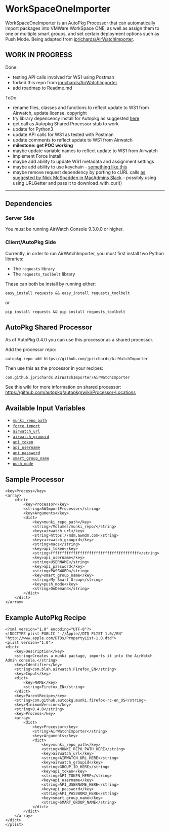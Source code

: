 # WorkSpaceOneImporter
WorkSpaceOneImporter is an AutoPkg Processor that can automatically import packages into VMWare WorkSpace ONE, as well as assign them to one or multiple smart groups, and set certain deployment options such as Push Mode. 
Being adapted from [jprichards/AirWatchImporter](https://github.com/jprichards/AirWatchImporter).

## WORK IN PROGRESS

Done:
 * testing API calls involved for WS1 using Postman
 * forked this repo from [jprichards/AirWatchImporter](https://github.com/jprichards/AirWatchImporter)
 * add roadmap to Readme.md

ToDo:
 * rename files, classes and functions to reflect update to WS1 from Airwatch, update license, copyright
 * try library depencency install for Autopkg as suggested [here](https://blog.eisenschmiede.com/posts/install-python-modules-in-autopkg-context/)
 * get call as Autopkg Shared Processor stub to work
 * update for Python3
 * update API calls for WS1 as tested with Postman
 * update comments to reflect update to WS1 from Airwatch
 * **milestone: get POC working**
 * maybe update variable names to reflect update to WS1 from Airwatch
 * implement Force Install
 * maybe add ability to update WS1 metadata and assignment settings
 * maybe add ability to use keychain - [something like this](https://stackoverflow.com/questions/57838889/manage-keychain-to-codesign-macos-ios-app-with-xcodebuild-unattended)
 * maybe remove request dependency by porting to cURL calls [as suggested by Nick McSpadden in MacAdmins Slack](https://macadmins.slack.com/archives/C056155B4/p1577123804089700) - possibly using using URLGetter and pass it to download_with_curl()

___

## Dependencies

### Server Side
You _must_ be running AirWatch Console 9.3.0.0 or higher.

### Client/AutoPkg Side

Currently, in order to run AirWatchImporter, you must first install two Python libraries:

* The `requests` library
* The `requests_toolbelt` library

These can both be install by running either:

```
easy_install requests && easy_install requests_toolbelt
```

or

```
pip install requests && pip install requests_toolbelt
```

## AutoPkg Shared Processor

As of AutoPkg 0.4.0 you can use this processor as a shared processor.

Add the processor repo:

```
autopkg repo-add https://github.com/jprichards/AirWatchImporter
```

Then use this as the processor in your recipes:

```
com.github.jprichards.AirWatchImporter/AirWatchImporter
```

See this wiki for more information on shared processor:
https://github.com/autopkg/autopkg/wiki/Processor-Locations

## Available Input Variables
* [`munki_repo_path`](https://github.com/jprichards/AirWatchImporter/wiki/munki_repo_path)
* [`force_import`](https://github.com/jprichards/AirWatchImporter/wiki/force_import)
* [`airwatch_url`](https://github.com/jprichards/AirWatchImporter/wiki/airwatch_url)
* [`airwatch_groupid`](https://github.com/jprichards/AirWatchImporter/wiki/airwatch_groupid)
* [`api_token`](https://github.com/jprichards/AirWatchImporter/wiki/api_token)
* [`api_username`](https://github.com/jprichards/AirWatchImporter/wiki/api_username)
* [`api_password`](https://github.com/jprichards/AirWatchImporter/wiki/api_password)
* [`smart_group_name`](https://github.com/jprichards/AirWatchImporter/wiki/smart_group_name)
* [`push_mode`](https://github.com/jprichards/AirWatchImporter/wiki/push_mode)

## Sample Processor

```
<key>Process</key>
<array>
    <dict>
        <key>Processor</key>
        <string>AWImportProcessor</string>
        <key>Arguments</key>
        <dict>
            <key>munki_repo_path</key>
            <string>/Volumes/munki_repo/</string>
            <key>airwatch_url</key>
            <string>https://mdm.awmdm.com</string>
            <key>airwatch_groupid</key>
            <string>macs</string>
            <key>api_token</key>
            <string>fffffffffffffffffffffffffffffffffffffff</string>
            <key>api_username</key>
            <string>USERNAME</string>
            <key>api_password</key>
            <string>PASSWORD</string>
            <key>smart_group_name</key>
            <string>My Smart Group</string>
            <key>push_mode</key>
            <string>OnDemand</string>
        </dict>
    </dict>
</array>
```

## Example AutoPkg Recipe

```
<?xml version="1.0" encoding="UTF-8"?>
<!DOCTYPE plist PUBLIC "-//Apple//DTD PLIST 1.0//EN" "http://www.apple.com/DTDs/PropertyList-1.0.dtd">
<plist version="1.0">
<dict>
    <key>Description</key>
    <string>Creates a munki package, imports it into the AirWatch Admin console.</string>
    <key>Identifier</key>
    <string>com.blah.airwatch.Firefox_EN</string>
    <key>Input</key>
    <dict>
        <key>NAME</key>
        <string>Firefox_EN</string>
    </dict>
    <key>ParentRecipe</key>
    <string>com.github.autopkg.munki.firefox-rc-en_US</string>
    <key>MinimumVersion</key>
    <string>0.4.0</string>
    <key>Process</key>
    <array>
        <dict>
            <key>Processor</key>
            <string>AirWatchImporter</string>
            <key>Arguments</key>
            <dict>
                <key>munki_repo_path</key>
                <string>MUNKI_REPO_PATH_HERE</string>
                <key>airwatch_url</key>
                <string>AIRWATCH_URL_HERE</string>
                <key>airwatch_groupid</key>
                <string>GROUP_ID_HERE</string>
                <key>api_token</key>
                <string>API_TOKEN_HERE</string>
                <key>api_username</key>
                <string>API_USERNAME_HERE</string>
                <key>api_password</key>
                <string>API_PASSWORD_HERE</string>
                <key>smart_group_name</key>
                <string>SMART_GROUP_NAME</string>
            </dict>
        </dict>
    </array>
</dict>
</plist>
```
